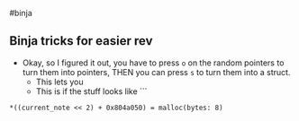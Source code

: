 #binja


## Binja tricks for easier rev
- Okay, so I figured it out, you have to press `o` on the random pointers to turn them into pointers, THEN you can press `s` to turn them into a struct.
	- This lets you 
	- This is if the stuff looks like ```
```
*((current_note << 2) + 0x804a050) = malloc(bytes: 8)
```
